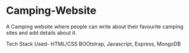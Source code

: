 # Camping-Website

A Camping website where people can write about their favourite camping sites and add details about it.

Tech Stack Used- HTML/CSS BOOtstrap, Javascript, Express, MongoDB
